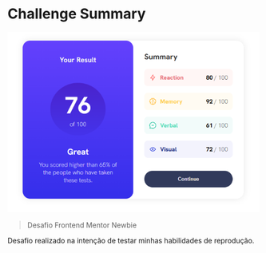 # Challenge Summary
![preview](https://raw.githubusercontent.com/Clarytta/challenge-summary/main/images/frontendmentor-preview.png)
> Desafio Frontend Mentor Newbie

Desafio realizado na intenção de testar minhas habilidades de reprodução.
